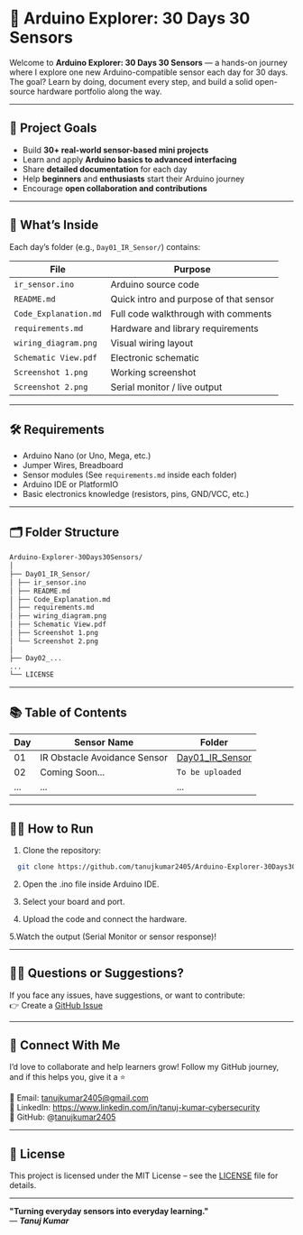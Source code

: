 # 🚀 Arduino Explorer: 30 Days 30 Sensors

Welcome to **Arduino Explorer: 30 Days 30 Sensors** — a hands-on journey where I explore one new Arduino-compatible sensor each day for 30 days.  
The goal? Learn by doing, document every step, and build a solid open-source hardware portfolio along the way.

---

## 📌 Project Goals

- Build **30+ real-world sensor-based mini projects**
- Learn and apply **Arduino basics to advanced interfacing**
- Share **detailed documentation** for each day
- Help **beginners** and **enthusiasts** start their Arduino journey
- Encourage **open collaboration and contributions**

---

## 🧠 What’s Inside

Each day’s folder (e.g., `Day01_IR_Sensor/`) contains:

| File | Purpose |
|------|---------|
| `ir_sensor.ino` | Arduino source code |
| `README.md` | Quick intro and purpose of that sensor |
| `Code_Explanation.md` | Full code walkthrough with comments |
| `requirements.md` | Hardware and library requirements |
| `wiring_diagram.png` | Visual wiring layout |
| `Schematic View.pdf` | Electronic schematic |
| `Screenshot 1.png` | Working screenshot |
| `Screenshot 2.png` | Serial monitor / live output |

---

## 🛠️ Requirements

- Arduino Nano (or Uno, Mega, etc.)
- Jumper Wires, Breadboard
- Sensor modules (See `requirements.md` inside each folder)
- Arduino IDE or PlatformIO
- Basic electronics knowledge (resistors, pins, GND/VCC, etc.)

---

## 🗂️ Folder Structure
```bash
Arduino-Explorer-30Days30Sensors/
│
├── Day01_IR_Sensor/
│ ├── ir_sensor.ino
│ ├── README.md
│ ├── Code_Explanation.md
│ ├── requirements.md
│ ├── wiring_diagram.png
│ ├── Schematic View.pdf
│ ├── Screenshot 1.png
│ └── Screenshot 2.png
│
├── Day02_...
...
└── LICENSE
```

---

## 📚 Table of Contents

| Day | Sensor Name | Folder |
|-----|-------------|--------|
| 01  | IR Obstacle Avoidance Sensor | [Day01_IR_Sensor](./Day01_IR_Sensor) |
| 02  | Coming Soon... | `To be uploaded` |
| ...| ... | ... |

---

## 👨‍💻 How to Run

1. Clone the repository:
 ```bash
   git clone https://github.com/tanujkumar2405/Arduino-Explorer-30Days30Sensors
```

2. Open the .ino file inside Arduino IDE.

3. Select your board and port.

4. Upload the code and connect the hardware.

5.Watch the output (Serial Monitor or sensor response)!


---


## 🙋‍♂️ Questions or Suggestions?

If you face any issues, have suggestions, or want to contribute:  
👉 Create a [GitHub Issue](http://github.com/tanujkumar2405/Arduino-Explorer-30Days30Sensors/issues)


---


## 📢 Connect With Me
I’d love to collaborate and help learners grow!
Follow my GitHub journey, and if this helps you, give it a ⭐️

📧 Email: tanujkumar2405@gmail.com  
🔗 LinkedIn: https://www.linkedin.com/in/tanuj-kumar-cybersecurity  
🐙 GitHub: @[tanujkumar2405](http://github.com/tanujkumar2405)  


---


## 🧾 License
This project is licensed under the MIT License – see the [LICENSE](https://github.com/tanujkumar2405/Arduino-Explorer-30Days30Sensors/blob/main/LICENSE) file for details.

---

**"Turning everyday sensors into everyday learning."**  
 — ***Tanuj Kumar***

